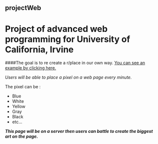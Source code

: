 ## projectWeb
# Project of advanced web programming for University of California, Irvine

####The goal is to re create a r/place in our own way.
[You can see an example by clicking here.](https://www.reddit.com/r/place/)

_Users will be able to place a pixel on a web page every minute._

The pixel can be :
  * Blue
  * White
  * Yellow
  * Gray
  * Black
  * etc...

_**This page will be on a server then users can battle to create the biggest art on the page.**_
